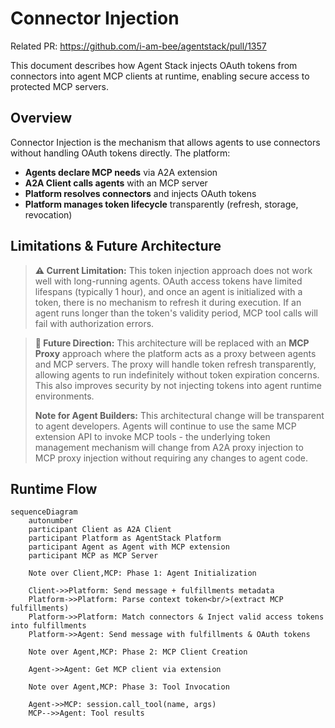 # Connector Injection

Related PR: https://github.com/i-am-bee/agentstack/pull/1357

This document describes how Agent Stack injects OAuth tokens from connectors into agent MCP clients at runtime, enabling secure access to protected MCP servers.

## Overview

Connector Injection is the mechanism that allows agents to use connectors without handling OAuth tokens directly. The platform:
- **Agents declare MCP needs** via A2A extension
- **A2A Client calls agents** with an MCP server
- **Platform resolves connectors** and injects OAuth tokens
- **Platform manages token lifecycle** transparently (refresh, storage, revocation)

## Limitations & Future Architecture

> **⚠️ Current Limitation:** This token injection approach does not work well with long-running agents. OAuth access tokens have limited lifespans (typically 1 hour), and once an agent is initialized with a token, there is no mechanism to refresh it during execution. If an agent runs longer than the token's validity period, MCP tool calls will fail with authorization errors.

> **🔮 Future Direction:** This architecture will be replaced with an **MCP Proxy** approach where the platform acts as a proxy between agents and MCP servers. The proxy will handle token refresh transparently, allowing agents to run indefinitely without token expiration concerns. This also improves security by not injecting tokens into agent runtime environments.
>
> **Note for Agent Builders:** This architectural change will be transparent to agent developers. Agents will continue to use the same MCP extension API to invoke MCP tools - the underlying token management mechanism will change from A2A proxy injection to MCP proxy injection without requiring any changes to agent code.

## Runtime Flow

```mermaid
sequenceDiagram
    autonumber
    participant Client as A2A Client
    participant Platform as AgentStack Platform
    participant Agent as Agent with MCP extension
    participant MCP as MCP Server

    Note over Client,MCP: Phase 1: Agent Initialization

    Client->>Platform: Send message + fulfillments metadata
    Platform->>Platform: Parse context token<br/>(extract MCP fulfillments)
    Platform->>Platform: Match connectors & Inject valid access tokens into fulfillments
    Platform->>Agent: Send message with fulfillments & OAuth tokens

    Note over Agent,MCP: Phase 2: MCP Client Creation

    Agent->>Agent: Get MCP client via extension

    Note over Agent,MCP: Phase 3: Tool Invocation

    Agent->>MCP: session.call_tool(name, args)
    MCP-->>Agent: Tool results
```
